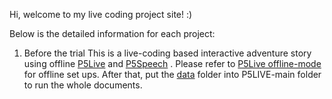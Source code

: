 Hi, welcome to my live coding project site! :)

Below is the detailed information for each project:

1. Before the trial
   This is a live-coding based interactive adventure story using offline [P5Live]("https://www.teddavis.org/p5live/") and [P5Speech]("https://idmnyu.github.io/p5.js-speech/") .
   Please refer to [P5Live offline-mode]("https://github.com/ffd8/P5LIVE#offline-mode") for offline set ups. After that, put the [data]("https://github.com/SihongShen/Live_Coding/tree/84741ea9c27728ba4de43978aa9661675c9bc274/Before_the_trial/data") folder into P5LIVE-main folder    to run the whole documents.
